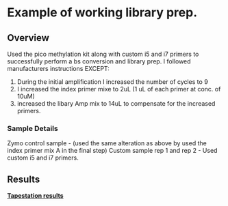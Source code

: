 # Example of working library prep.


## Overview
Used the pico methylation kit along with custom i5 and i7 primers to successfully perform a bs conversion and library prep. I followed manufacturers instructions EXCEPT:
1) During the initial amplification I increased the number of cycles to 9
2) I increased the index primer mixe to 2uL (1 uL of each primer at conc. of 10uM)
3) increased the libary Amp mix to 14uL to compensate for the increased primers.

### Sample Details
Zymo control sample - (used the same alteration as above by used the index primer mix A in the final step)
Custom sample rep 1 and rep 2 - Used custom i5 and i7 primers.

## Results
[**Tapestation results**](https://github.com/epigeneticstoocean/2018OAExp_larvae/blob/master/labwork/sequencing%20reports/2020-11-03-03.D1000_i5_L1LotterhosLab_ZymoKitFinalTest2.pdf)

